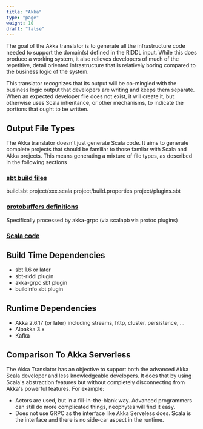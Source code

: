 ```yaml
---
title: "Akka"
type: "page"
weight: 10
draft: "false"
---
```


The goal of the Akka translator is to generate all the infrastructure code 
needed to support the domain(s) defined in the RIDDL input. While this does 
produce a working system, it also relieves developers of much of the 
repetitive, detail oriented infrastructure that is relatively boring 
compared to the business logic of the system. 

This translator recognizes that its output will be co-mingled with the 
business logic output that developers are writing and keeps them separate. 
When an expected developer file does not exist, it will create it, but 
otherwise uses Scala inheritance, or other mechanisms, to indicate the 
portions that ought to be written. 

## Output File Types
The Akka translator doesn't just generate Scala code. It aims to generate 
complete projects that should be familiar to those famliar with Scala and 
Akka projects. This means generating a mixture of file types, as described 
in the following sections
### [sbt build files](https://scala-sbt.org)
build.sbt
project/xxx.scala
project/build.properties
project/plugins.sbt

### [protobuffers definitions](https://developers.google.com/protocol-buffers/docs/proto3)

Specifically processed by akka-grpc (via scalapb via protoc plugins)

### [Scala code](https://scala-lang.org)

## Build Time Dependencies
* sbt 1.6 or later
* sbt-riddl plugin
* akka-grpc sbt plugin
* buildinfo sbt plugin

## Runtime Dependencies
* Akka 2.6.17 (or later) including streams, http, cluster, persistence, ...
* Alpakka 3.x
* Kafka  

## Comparison To Akka Serverless
The Akka Translator has an objective to support both the advanced Akka Scala 
developer and less knowledgeable developers. It does that by using Scala's 
abstraction features but without completely disconnecting from Akka's 
powerful features.  For example:
* Actors are used, but in a fill-in-the-blank way. Advanced programmers can 
  still do more complicated things, neophytes will find it easy.
* Does not use GRPC as the interface like Akka Serveless does. Scala is the 
  interface and there is no side-car aspect in the runtime.

